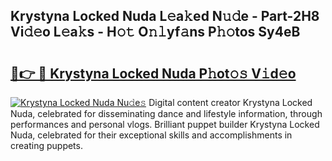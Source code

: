 ## Krystyna Locked Nuda L𝚎a𝚔ed N𝚞𝚍e - Part-2H8 Vi𝚍𝚎o L𝚎a𝚔s - H𝚘𝚝 O𝚗𝚕yf𝚊ns P𝚑𝚘tos Sy4eB

# <h2><a href="http://kff35l.oniu.top/?m=Krystyna+Locked+Nuda">🔗👉 🔴 Krystyna Locked Nuda P𝚑ot𝚘𝚜 V𝚒d𝚎o</a></h2>

[![Krystyna Locked Nuda Nu𝚍e𝚜](https://i.imgur.com/0qMVB7G.gif)](http://kff35l.oniu.top/?m=Krystyna+Locked+Nuda)
Digital content creator Krystyna Locked Nuda, celebrated for disseminating dance and lifestyle information, through performances and personal vlogs. Brilliant puppet builder Krystyna Locked Nuda, celebrated for their exceptional skills and accomplishments in creating puppets.  
